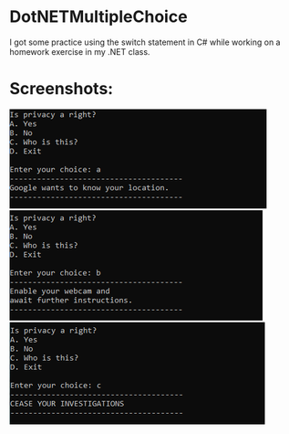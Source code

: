 # DotNETMultipleChoice
 I got some practice using the switch statement in C# while working on a homework exercise in my .NET class. 

# Screenshots:

![](/Images/MultipleChoiceScreenShotA.png)
<br>
![](/Images/MultipleChoiceScreenShotB.png)
<br>
![](/Images/MultipleChoiceScreenShotC.png) 
